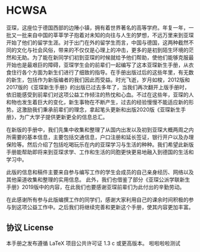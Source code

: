 # HCWSA

亚琛，这座位于德国西部的边陲小镇，拥有着世界著名的高等学府。年复一年，一批又一批来自中国的莘莘学子抱着对未知的向往与人生的梦想，不远万里来到亚琛开始了他们的留学生涯。对于出门在外的留学生而言，中国与德国，这两种截然不同的文化与社会风俗，带来的不仅仅是心理上的冲击，更多的是初到陌生环境的茫然和无助。为了能在新同学们初到亚琛的时候就给予他们帮助，使他们能够克服最开始也是最艰巨的障碍，亚琛学生会的前辈们一起编写了这本亚琛新生手册，从衣食住行各个方面为新生们进行了细致的指导。在手册出版过后的这些年里，有无数的新生，包括作为新版编者的我们因此而受益。时光飞逝，岁月如梭，2012版和2017版的《亚琛新生手册》的出版已过去多年了，当我们再次翻开上版手册时，依旧能感受到前辈们对这项公益工作倾注的热忱和心血。不过在这些年，亚琛的人和物也发生着巨大的变化，新生事物在不断产生，过去的经验慢慢不能适应新的形势。这激励我们秉承前辈们的理念，拿起笔头更新和出版2020版《亚琛新生手册》，为广大学子提供更新更全的信息总汇。

在新版的手册中，我们先集中收集和整理了从国内出发以及初到亚琛大概两周之内所需要的基本信息，主要包括交通信息，户口注册和延长签证，银行开户以及办理保险等。然后介绍了包括吃喝玩乐在内的亚琛学习与生活的种种。我们希望此新版手册能帮助即将来到亚琛求学、工作和生活的同胞更快更易地融入到德国的生活和学习中。

此版的信息和稿件主要来自参与编写工作的学生会成员的自己亲身经历、网络以及其他渠道收集和整理的实用信息。 此外，我们也借鉴了部分《亚琛公派学联新生手册》2019版中的内容，在此我们也要感谢亚琛前辈们为此付出的辛勤劳动。

在此感谢所有参与此版编撰工作的同学们，感谢大家利用自己的课余时间积极的参与到这项公益工作中。之后我们将继续完善和更新这个手册，使其内容更加丰富。

## 协议 License

本手册之发布遵循 LaTeX 项目公共许可证 1.3 c 或更高版本。
啦啦啦啦测试
